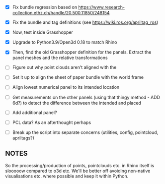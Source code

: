 - [X] Fix bundle regression based on https://www.research-collection.ethz.ch/handle/20.500.11850/248154
- [X] Fix the bundle and tag definitions (see https://wiki.ros.org/apriltag_ros)
- [X] Now, test inside Grasshopper
- [X] Upgrade to Python3.9/Open3d 0.18 to match Rhino
- [X] Then, find the old Grasshopper definition for the panels. Extract the panel meshes and the relative transformations
- [ ] Figure out why point clouds aren't aligned with the 
- [ ] Set it up to align the sheet of paper bundle with the world frame
- [ ] Align lowest numerical panel to its intended location
- [ ] Get measurements on the other panels (using that thingy method - ADD 6d?) to detect the difference between the intended and placed
- [ ] Add additional panel?
- [ ] PCL data? As an afterthought perhaps
- [ ] Break up the script into separate concerns (utilities, config, pointcloud, apriltags?)


NOTES
---
So the processing/production of points, pointclouds etc. in Rhino itself is slooooow compared to o3d etc. We'll be better off avoiding non-native visualisations etc. where possible and keep it within Python.